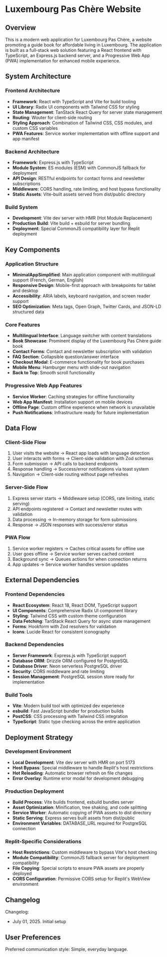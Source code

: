 # Luxembourg Pas Chère Website

## Overview

This is a modern web application for Luxembourg Pas Chère, a website promoting a guide book for affordable living in Luxembourg. The application is built as a full-stack web solution featuring a React frontend with TypeScript, an Express.js backend server, and a Progressive Web App (PWA) implementation for enhanced mobile experience.

## System Architecture

### Frontend Architecture
- **Framework**: React with TypeScript and Vite for build tooling
- **UI Library**: Radix UI components with Tailwind CSS for styling
- **State Management**: TanStack React Query for server state management
- **Routing**: Wouter for client-side routing
- **Styling Approach**: Combination of Tailwind CSS, CSS modules, and custom CSS variables
- **PWA Features**: Service worker implementation with offline support and app manifest

### Backend Architecture
- **Framework**: Express.js with TypeScript
- **Module System**: ES modules (ESM) with CommonJS fallback for deployment
- **API Design**: RESTful endpoints for contact forms and newsletter subscriptions
- **Middleware**: CORS handling, rate limiting, and host bypass functionality
- **Static Assets**: Vite-built assets served from dist/public directory

### Build System
- **Development**: Vite dev server with HMR (Hot Module Replacement)
- **Production Build**: Vite build + esbuild for server bundling
- **Deployment**: Special CommonJS compatibility layer for Replit deployment

## Key Components

### Application Structure
- **MinimalAppSimplified**: Main application component with multilingual support (French, German, English)
- **Responsive Design**: Mobile-first approach with breakpoints for tablet and desktop
- **Accessibility**: ARIA labels, keyboard navigation, and screen reader support
- **SEO Optimization**: Meta tags, Open Graph, Twitter Cards, and JSON-LD structured data

### Core Features
- **Multilingual Interface**: Language switcher with content translations
- **Book Showcase**: Prominent display of the Luxembourg Pas Chère guide book
- **Contact Forms**: Contact and newsletter subscription with validation
- **FAQ Section**: Collapsible question/answer interface
- **Checkout Modal**: E-commerce functionality for book purchases
- **Mobile Menu**: Hamburger menu with slide-out navigation
- **Back to Top**: Smooth scroll functionality

### Progressive Web App Features
- **Service Worker**: Caching strategies for offline functionality
- **Web App Manifest**: Installation support on mobile devices
- **Offline Page**: Custom offline experience when network is unavailable
- **Push Notifications**: Infrastructure ready for future implementation

## Data Flow

### Client-Side Flow
1. User visits the website → React app loads with language detection
2. User interacts with forms → Client-side validation with Zod schemas
3. Form submission → API calls to backend endpoints
4. Response handling → Success/error notifications via toast system
5. Navigation → Client-side routing without page refreshes

### Server-Side Flow
1. Express server starts → Middleware setup (CORS, rate limiting, static serving)
2. API endpoints registered → Contact and newsletter routes with validation
3. Data processing → In-memory storage for form submissions
4. Response → JSON responses with success/error status

### PWA Flow
1. Service worker registers → Caches critical assets for offline use
2. User goes offline → Service worker serves cached content
3. Background sync → Queues actions for when connection returns
4. App updates → Service worker handles version updates

## External Dependencies

### Frontend Dependencies
- **React Ecosystem**: React 18, React DOM, TypeScript support
- **UI Components**: Comprehensive Radix UI component library
- **Styling**: Tailwind CSS with custom theme configuration
- **Data Fetching**: TanStack React Query for async state management
- **Forms**: Hookform with Zod resolvers for validation
- **Icons**: Lucide React for consistent iconography

### Backend Dependencies
- **Server Framework**: Express.js with TypeScript support
- **Database ORM**: Drizzle ORM configured for PostgreSQL
- **Database Driver**: Neon serverless PostgreSQL driver
- **Security**: CORS middleware and rate limiting
- **Session Management**: PostgreSQL session store ready for implementation

### Build Tools
- **Vite**: Modern build tool with optimized dev experience
- **esbuild**: Fast JavaScript bundler for production builds
- **PostCSS**: CSS processing with Tailwind CSS integration
- **TypeScript**: Static type checking across the entire application

## Deployment Strategy

### Development Environment
- **Local Development**: Vite dev server with HMR on port 5173
- **Host Bypass**: Special middleware to handle Replit's host restrictions
- **Hot Reloading**: Automatic browser refresh on file changes
- **Error Overlay**: Runtime error modal for development debugging

### Production Deployment
- **Build Process**: Vite builds frontend, esbuild bundles server
- **Asset Optimization**: Minification, tree shaking, and code splitting
- **Service Worker**: Automatic copying of PWA assets to dist directory
- **Static Serving**: Express serves built assets from dist/public
- **Environment Variables**: DATABASE_URL required for PostgreSQL connection

### Replit-Specific Considerations
- **Host Restrictions**: Custom middleware to bypass Vite's host checking
- **Module Compatibility**: CommonJS fallback server for deployment compatibility
- **File Copying**: Special scripts to ensure PWA assets are properly deployed
- **CORS Configuration**: Permissive CORS setup for Replit's WebView environment

## Changelog

Changelog:
- July 01, 2025. Initial setup

## User Preferences

Preferred communication style: Simple, everyday language.